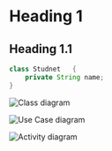 # Heading 1
## Heading 1.1

```java
class Studnet   {
    private String name;
}
```

![Class diagram](https://www.planttext.com/api/plantuml/png/R59DQnin4BthLmpq4aFMfBa4YXDYwZWfj0bqRKfEPgAThDMkFf1c7PQslwo7_AJ-XOvsrwrfSf4qysQUtXlfzw_doyGOkRMDKkcRSH1z8gNOS4EmwW8bAE1zWod1mc0TqQgXCA2SGNiRl2F79NVI83IdIk53ueYQGVTzyp7yQ1B3TwL-AZK0AvB4R0OrEOhOmCM5m7_HiajCDkD7vV6RvVBixEHa0gLnTKFidLIFXGjawiiMnpxghQac6Hl1fVTlPzVv0gCJCDRv3e1xtu961wsO1KYqwmKqnb6IU3gL1HDqKlM4ZdFaAgYZRuESpyzbuQqe4KPV4syfvexDve1vYplA71PTDtIc5wH58SkLCFl7OLR_tAyJnLxfT2gURP3XNXEp97jn84FZMxHqD85tK78KCVlqlAeYfTGZutdayPR4wo5BUerbiu4GpIwFjKB6mLTX70FMrCi67Rl0L0qEYg4JWWX_yh7ABiYr5bR6qjePxeqivlUbR3Ttwyzv__JXThswAdEjC5DyH4rmy4NGES_8HbwwR4F8BhvWT7de-ndTFNmb_TyFKllaZq9apcF4BfCgTKckak_v1m00__y30000)

![Use Case diagram](https://www.planttext.com/api/plantuml/png/UhzxlqDnIM9HIMbk3XTNSNPcda9HVd4g5rT9PabEga9eSQg2SoAGSCbCJ2zAp5NWukBIyCbFpypJvD88AirJ22ZAJqujBjPKI2nMq01n33MvIejJaq5wD4BpKlBXAX32GFqA_gKbO3sXpYPSN0wfUIb0-m40003__mC0)


![Activity diagram](https://www.planttext.com/api/plantuml/png/V90n3i8m34Ltdy8pGZq0B4K2YOa591QMq9fYqJWeDbISZO4ZSGNS0c8ZoXBd_V_pyxm_IhMGxH9R03snO4vA0CRM4iuguolR3USScXmYxiIfdWUOB8BXCXbkMHgT0aWomfOE1kXhSsH5tm5NFY-AOfYEVfRrsrAn2e9xQZowOpkwO3q4V731y5MuMvNQ96FK50cxb6iTOv3QDKgHXyk_CUJi9qGjdQ4_zy_sDlFCSl8-aVQPkcbVqm4e7V6_UG400F__0m00)
